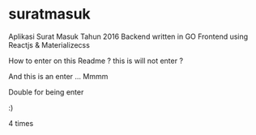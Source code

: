 # suratmasuk
Aplikasi Surat Masuk Tahun 2016
Backend written in GO
Frontend using Reactjs & Materializecss

How to enter on this Readme ?
this is will not enter ?

And this is an enter ... 
Mmmm

Double <enter> for being enter

:)



4 times <enter>
